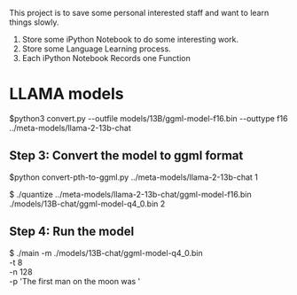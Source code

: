 This project is to save some personal interested staff and want to learn things slowly. 


1. Store some iPython Notebook to do some interesting work. 
2. Store some Language Learning process. 
3. Each iPython Notebook Records one Function 

# LLAMA models 

$python3 convert.py --outfile models/13B/ggml-model-f16.bin --outtype f16 ../meta-models/llama-2-13b-chat


## Step 3: Convert the model to ggml format

$python convert-pth-to-ggml.py ../meta-models/llama-2-13b-chat 1

$ ./quantize ../meta-models/llama-2-13b-chat/ggml-model-f16.bin ./models/13B-chat/ggml-model-q4_0.bin 2


## Step 4: Run the model
$ ./main -m ./models/13B-chat/ggml-model-q4_0.bin \
        -t 8 \
        -n 128 \
        -p 'The first man on the moon was '
